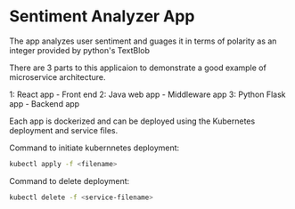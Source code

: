 # Sentiment Analyzer App

The app analyzes user sentiment and guages it in terms of polarity as an integer provided by python's TextBlob

There are 3 parts to this applicaion to demonstrate a good example of microservice architecture.

1: React app - Front end 
2: Java web app - Middleware app
3: Python Flask app - Backend app 

Each app is dockerized and can be deployed using the Kubernetes deployment and service files.

Command to initiate kubernnetes deployment:

```bash
kubectl apply -f <filename>
```

Command to delete deployment:

```bash
kubectl delete -f <service-filename>
```